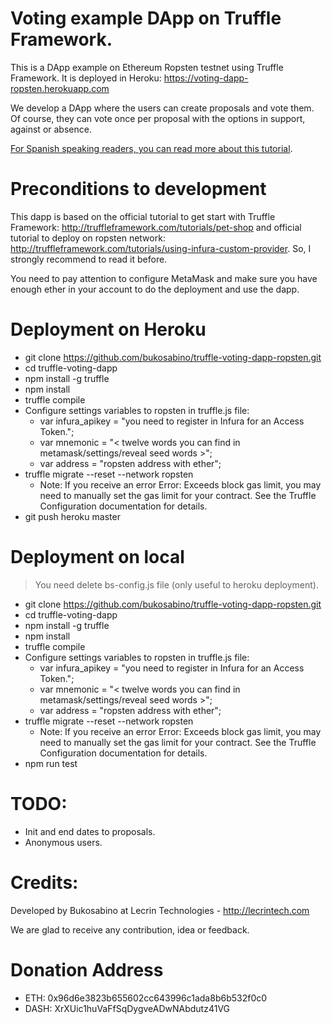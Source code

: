 # Voting example DApp on Truffle Framework.

This is a DApp example on Ethereum Ropsten testnet using Truffle Framework. It is deployed in Heroku: https://voting-dapp-ropsten.herokuapp.com

We develop a DApp where the users can create proposals and vote them. Of course, they can vote once per proposal with the options in support, against or absence.

[For Spanish speaking readers, you can read more about this tutorial](https://medium.com/@bukosabino/desarrollo-de-una-dapp-sobre-la-red-ethereum-1a4665c3856a).

# Preconditions to development

This dapp is based on the official tutorial to get start with Truffle Framework: http://truffleframework.com/tutorials/pet-shop and official tutorial to deploy on ropsten network: http://truffleframework.com/tutorials/using-infura-custom-provider. So, I strongly recommend to read it before.

You need to pay attention to configure MetaMask and make sure you have enough ether in your account to do the deployment and use the dapp.

# Deployment on Heroku

* git clone https://github.com/bukosabino/truffle-voting-dapp-ropsten.git
* cd truffle-voting-dapp
* npm install -g truffle
* npm install
* truffle compile
* Configure settings variables to ropsten in truffle.js file:
  * var infura_apikey = "you need to register in Infura for an Access Token.";
  * var mnemonic = "< twelve words you can find in metamask/settings/reveal seed words >";
  * var address = "ropsten address with ether";
* truffle migrate --reset --network ropsten
  * Note: If you receive an error Error: Exceeds block gas limit, you may need to manually set the gas limit for your contract. See the Truffle Configuration documentation for details.
* git push heroku master

# Deployment on local

> You need delete bs-config.js file (only useful to heroku deployment).

* git clone https://github.com/bukosabino/truffle-voting-dapp-ropsten.git
* cd truffle-voting-dapp
* npm install -g truffle
* npm install
* truffle compile
* Configure settings variables to ropsten in truffle.js file:
  * var infura_apikey = "you need to register in Infura for an Access Token.";
  * var mnemonic = "< twelve words you can find in metamask/settings/reveal seed words >";
  * var address = "ropsten address with ether";
* truffle migrate --reset --network ropsten
  * Note: If you receive an error Error: Exceeds block gas limit, you may need to manually set the gas limit for your contract. See the Truffle Configuration documentation for details.
* npm run test

# TODO:

* Init and end dates to proposals.
* Anonymous users.

# Credits:

Developed by Bukosabino at Lecrin Technologies - http://lecrintech.com

We are glad to receive any contribution, idea or feedback.

# Donation Address

* ETH: 0x96d6e3823b655602cc643996c1ada8b6b532f0c0
* DASH: XrXUic1huVaFfSqDygveADwNAbdutz41VG
